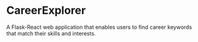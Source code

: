 # CareerExplorer

A Flask-React web application that enables users to find career keywords that match their skills and interests.
